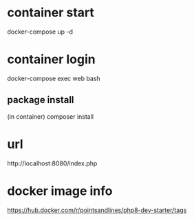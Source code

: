 # container start
docker-compose up -d

# container login
docker-compose exec web bash

## package install
(in container)
composer install

# url
http://localhost:8080/index.php

# docker image info
https://hub.docker.com/r/pointsandlines/php8-dev-starter/tags